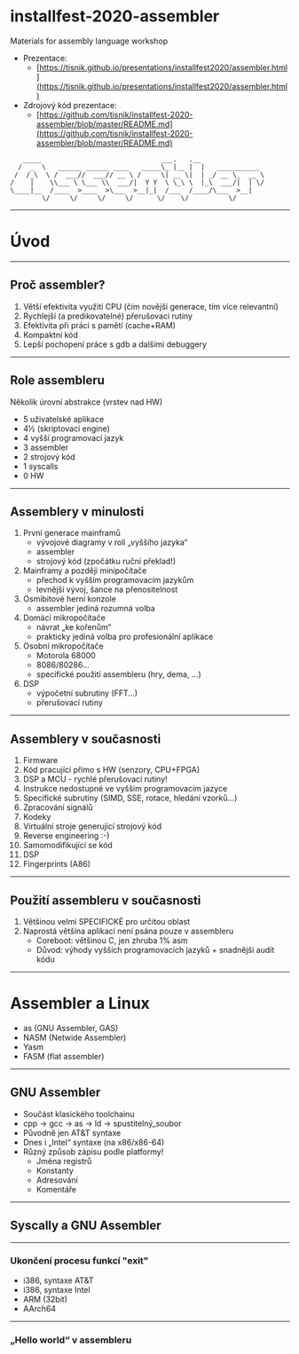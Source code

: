 # installfest-2020-assembler
Materials for assembly language workshop

* Prezentace:
    - [https://tisnik.github.io/presentations/installfest2020/assembler.html](https://tisnik.github.io/presentations/installfest2020/assembler.html)
* Zdrojový kód prezentace:
    - [https://github.com/tisnik/installfest-2020-assembler/blob/master/README.md](https://github.com/tisnik/installfest-2020-assembler/blob/master/README.md)


```
   _____                              ___.   .__                
  /  _  \   ______ ______ ____   _____\_ |__ |  |   ___________ 
 /  /_\  \ /  ___//  ___// __ \ /     \| __ \|  | _/ __ \_  __ \
/    |    \\___ \ \___ \\  ___/|  Y Y  \ \_\ \  |_\  ___/|  | \/
\____|__  /____  >____  >\___  >__|_|  /___  /____/\___  >__|   
        \/     \/     \/     \/      \/    \/          \/       
```

---

# Úvod

---

## Proč assembler?

1. Větší efektivita využití CPU (čím novější generace, tím více relevantní)
2. Rychlejší (a predikovatelné) přerušovací rutiny
3. Efektivita při práci s pamětí (cache+RAM)
4. Kompaktní kód
5. Lepší pochopení práce s gdb a dalšími debuggery

---

## Role assembleru
Několik úrovní abstrakce (vrstev nad HW)
- 5   uživatelské aplikace
- 4½  (skriptovací engine)
- 4   vyšší programovací jazyk
- 3   assembler
- 2   strojový kód
- 1   syscalls
- 0   HW

---

## Assemblery v minulosti
1. První generace mainframů
    - vývojové diagramy v roli „vyššího jazyka“
    - assembler
    - strojový kód (zpočátku ruční překlad!)
1. Mainframy a později minipočítače
    - přechod k vyšším programovacím jazykům
    - levnější vývoj, šance na přenositelnost
1. Osmibitové herní konzole
    - assembler jediná rozumná volba
1. Domácí mikropočítače
    - návrat „ke kořenům“
    - prakticky jediná volba pro profesionální aplikace
1. Osobní mikropočítače
    - Motorola 68000
    - 8086/80286...
    - specifické použití assembleru (hry, dema, ...)
1. DSP
    - výpočetní subrutiny (FFT...)
    - přerušovací rutiny

---

## Assemblery v současnosti
1. Firmware
1. Kód pracující přímo s HW (senzory, CPU+FPGA)
1. DSP a MCU - rychlé přerušovací rutiny!
1. Instrukce nedostupné ve vyšším programovacím jazyce
1. Specifické subrutiny (SIMD, SSE, rotace, hledání vzorků...)
1. Zpracování signálů
1. Kodeky
1. Virtuální stroje generující strojový kód
1. Reverse engineering :-)
1. Samomodifikující se kód
1. DSP
1. Fingerprints (A86)

---

## Použití assembleru v současnosti
1. Většinou velmi SPECIFICKÉ pro určitou oblast
1. Naprostá většina aplikací není psána pouze v assembleru
   - Coreboot: většinou C, jen zhruba 1% asm
   - Důvod: výhody vyšších programovacích jazyků + snadnější audit kódu

---

# Assembler a Linux
* as    (GNU Assembler, GAS)
* NASM  (Netwide Assembler)
* Yasm
* FASM  (flat assembler)

---

## GNU Assembler
* Součást klasického toolchainu
* cpp → gcc → as → ld → spustitelný_soubor
* Původně jen AT&T syntaxe
* Dnes i „Intel“ syntaxe (na x86/x86-64)
* Různý způsob zápisu podle platformy!
   - Jména registrů
   - Konstanty
   - Adresování
   - Komentáře

---

## Syscally a GNU Assembler

---

### Ukončení procesu funkcí "exit"
* i386, syntaxe AT&T
* i386, syntaxe Intel
* ARM (32bit)
* AArch64

---

### „Hello world“ v assembleru
